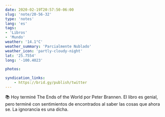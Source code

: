```yaml
---
date: 2020-02-19T20:57:50-06:00
slug: 'note/20-56-32'
type: 'notes'
lang: 'es'
tags:
- 'Libros'
- 'Mundo'
weather: '14.1°C'
weather_summary: 'Parcialmente Nublado'
weather_icon: 'partly-cloudy-night'
lat: '25.7554'
long: '-100.4023'

photos:

syndication_links:
    - https://brid.gy/publish/twitter
---
```

📚 Hoy terminé The Ends of the World por Peter Brannen. El libro es genial, pero terminé con sentimientos de encontrados al saber las cosas que ahora se. La ignorancia es una dicha.